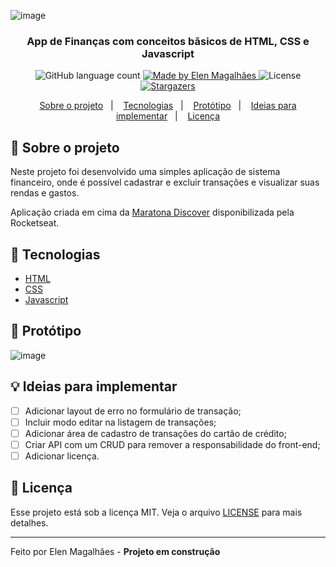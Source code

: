 ![image](https://user-images.githubusercontent.com/51779470/119761161-b87a1800-be81-11eb-8986-f3848952a257.png)

<h3 align="center">
  App de Finanças com conceitos bãsicos de HTML, CSS e Javascript
</h3>

<p align="center">
  <img alt="GitHub language count" src="https://img.shields.io/github/languages/count/elenmagalhaes/repositories-backend?color=%2304D361">

  <a href="https://rocketseat.com.br">
    <img alt="Made by Elen Magalhães" src="https://img.shields.io/badge/made%20by-Elen Magalhães-%2304D361">
  </a>

  <img alt="License" src="https://img.shields.io/badge/license-MIT-%2304D361">

  <a href="https://github.com/elenmagalhaes/dev-finances/stargazers">
    <img alt="Stargazers" src="https://img.shields.io/github/stars/elenmagalhaes/repositories-backend?style=social">
  </a>
</p>

<p align="center">
  <a href="#rocket-sobre-o-projeto">Sobre o projeto</a>&nbsp;&nbsp;&nbsp;|&nbsp;&nbsp;&nbsp;
  <a href="#wrench-tecnologias">Tecnologias</a>&nbsp;&nbsp;&nbsp;|&nbsp;&nbsp;&nbsp;
    <a href="#floppy_disk-prototipo">Protótipo</a>&nbsp;&nbsp;&nbsp;|&nbsp;&nbsp;&nbsp;
  <a href="#bulb-ideias-para-implementar">Ideias para implementar</a>&nbsp;&nbsp;&nbsp;|&nbsp;&nbsp;&nbsp;
  <a href="#memo-licença">Licença</a>
</p>

## :rocket: Sobre o projeto

Neste projeto foi desenvolvido uma simples aplicação de sistema financeiro, onde é possível cadastrar e excluir transações e visualizar suas rendas e gastos.

Aplicação criada em cima da [Maratona Discover](https://app.rocketseat.com.br/node/maratona-discover-edicao-01) disponibilizada pela Rocketseat.

## :wrench: Tecnologias

- [HTML](https://developer.mozilla.org/pt-BR/docs/Web/HTML)
- [CSS](https://developer.mozilla.org/pt-BR/docs/Web/CSS)
- [Javascript](https://developer.mozilla.org/pt-BR/docs/Web/JavaScript)

## :floppy_disk: Protótipo

![image](https://user-images.githubusercontent.com/51779470/119763054-355ac100-be85-11eb-945f-2940d9ba1181.png)

## :bulb: Ideias para implementar

- [ ] Adicionar layout de erro no formulário de transação;
- [ ] Incluir modo editar na listagem de transações;
- [ ] Adicionar área de cadastro de transações do cartão de crédito;
- [ ] Criar API com um CRUD para remover a responsabilidade do front-end;
- [ ] Adicionar licença.

## :memo: Licença

Esse projeto está sob a licença MIT. Veja o arquivo [LICENSE](LICENSE) para mais detalhes.

---

Feito por Elen Magalhães - **Projeto em construção**
